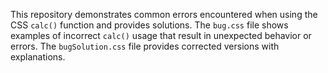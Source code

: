 This repository demonstrates common errors encountered when using the CSS `calc()` function and provides solutions.  The `bug.css` file shows examples of incorrect `calc()` usage that result in unexpected behavior or errors. The `bugSolution.css` file provides corrected versions with explanations.